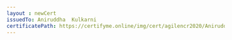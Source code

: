 ```yaml
--- 
layout : newCert 
issuedTo: Aniruddha  Kulkarni 
certificatePath: https://certifyme.online/img/cert/agilencr2020/AniruddhaKulkarni_356fc.png
--- 
```


